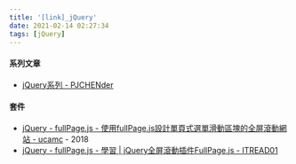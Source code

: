 ```yaml
---
title: '[link]_jQuery'
date: 2021-02-14 02:27:34
tags: [jQuery]
---
```


#### 系列文章
  - [jQuery系列 - PJCHENder](https://pjchender.blogspot.com/p/blog-page_18.html)

<!-- more -->

#### 套件
  - [jQuery - fullPage.js - 使用fullPage.js設計單頁式選單滑動區塊的全屏滾動網站 - ucamc](https://www.ucamc.com/e-learning/javascript/298-fullpage-js%E5%96%AE%E9%A0%81%E5%BC%8F%E9%81%B8%E5%96%AE%E6%BB%91%E5%8B%95%E5%8D%80%E5%A1%8A%E7%9A%84%E5%85%A8%E5%B1%8F%E6%BB%BE%E5%8B%95%E7%B6%B2%E7%AB%99) - 2018
  - [jQuery - fullPage.js - 學習 | jQuery全屏滾動插件FullPage.js - ITREAD01](https://www.itread01.com/content/1520158803.html)